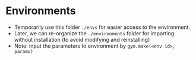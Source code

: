 # Environments

- Temporarily use this folder `./envs` for easier access to the environment.
- Later, we can re-organize the `./environments` folder for importing without installation (to avoid modifying and reinstalling)
- Note: input the parameters to environment by `gym.make(<env id>, params)` 